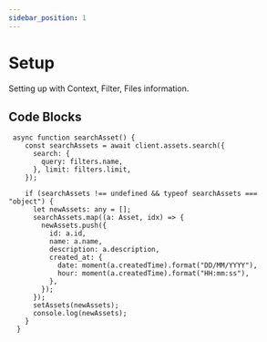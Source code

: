 ```yaml
---
sidebar_position: 1
---
```


# Setup

Setting up with Context, Filter, Files information.


## Code Blocks

```tsx title="src/components/assets.tsx"
 async function searchAsset() {
    const searchAssets = await client.assets.search({
      search: {
        query: filters.name,
      }, limit: filters.limit,
    });

    if (searchAssets !== undefined && typeof searchAssets === "object") {
      let newAssets: any = [];
      searchAssets.map((a: Asset, idx) => {
        newAssets.push({
          id: a.id,
          name: a.name,
          description: a.description,
          created_at: {
            date: moment(a.createdTime).format("DD/MM/YYYY"),
            hour: moment(a.createdTime).format("HH:mm:ss"),
          },
        });
      });
      setAssets(newAssets);
      console.log(newAssets);
    }
  }
```

